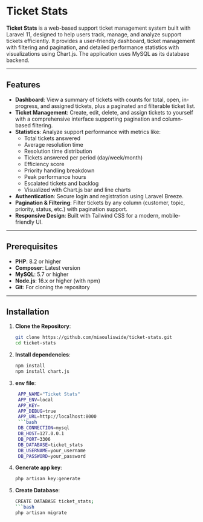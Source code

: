# Ticket Stats

**Ticket Stats** is a web-based support ticket management system built with Laravel 11, designed to help users track, manage, and analyze support tickets efficiently. It provides a user-friendly dashboard, ticket management with filtering and pagination, and detailed performance statistics with visualizations using Chart.js. The application uses MySQL as its database backend.

---

## Features

- **Dashboard**: View a summary of tickets with counts for total, open, in-progress, and assigned tickets, plus a paginated and filterable ticket list.
- **Ticket Management**: Create, edit, delete, and assign tickets to yourself with a comprehensive interface supporting pagination and column-based filtering.
- **Statistics**: Analyze support performance with metrics like:
  - Total tickets answered
  - Average resolution time
  - Resolution time distribution
  - Tickets answered per period (day/week/month)
  - Efficiency score
  - Priority handling breakdown
  - Peak performance hours
  - Escalated tickets and backlog
  - Visualized with Chart.js bar and line charts
- **Authentication**: Secure login and registration using Laravel Breeze.
- **Pagination & Filtering**: Filter tickets by any column (customer, topic, priority, status, etc.) with pagination support.
- **Responsive Design**: Built with Tailwind CSS for a modern, mobile-friendly UI.

---

## Prerequisites

- **PHP**: 8.2 or higher
- **Composer**: Latest version
- **MySQL**: 5.7 or higher
- **Node.js**: 16.x or higher (with npm)
- **Git**: For cloning the repository

---

## Installation

1. **Clone the Repository**:
   ```bash
   git clone https://github.com/miaouliswide/ticket-stats.git
   cd ticket-stats

2. **Install dependencies**:
   ```bash
   npm install
   npm install chart.js
3. **env file**:
   ```bash
    APP_NAME="Ticket Stats"
    APP_ENV=local
    APP_KEY=
    APP_DEBUG=true
    APP_URL=http://localhost:8000
    ```bash
    DB_CONNECTION=mysql
    DB_HOST=127.0.0.1
    DB_PORT=3306
    DB_DATABASE=ticket_stats
    DB_USERNAME=your_username
    DB_PASSWORD=your_password
5. **Generate app key**:
   ```bash 
   php artisan key:generate
7. **Create Database**:
   ```bash
   CREATE DATABASE ticket_stats;
   ```bash
   php artisan migrate
